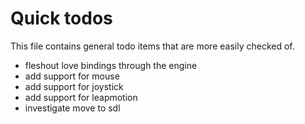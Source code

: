 Quick todos
===========

This file contains general todo items that are more easily checked of.

* fleshout love bindings through the engine
* add support for mouse
* add support for joystick
* add support for leapmotion
* investigate move to sdl